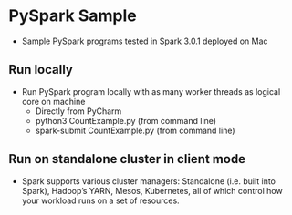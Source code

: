 # PySpark Sample
- Sample PySpark programs tested in Spark 3.0.1 deployed on Mac
## Run locally
- Run PySpark program locally with as many worker threads as logical core on machine
  - Directly from PyCharm
  - python3 CountExample.py (from command line)
  - spark-submit CountExample.py (from command line)
## Run on standalone cluster in client mode
- Spark supports various cluster managers: Standalone (i.e. built into Spark), Hadoop’s YARN, Mesos, Kubernetes, all of which control how your workload runs on a set of resources.
